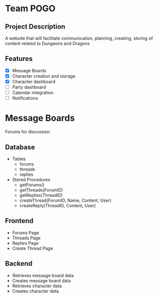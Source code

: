 # Team POGO

## Project Description
A website that will facilitate  communication, planning, creating, storing of content related to Dungeons and Dragons

## Features
- [x] Message Boards
- [x] Character creation and storage
- [x] Character dashboard
- [ ] Party dashboard
- [ ] Calendar integration
- [ ] Notifications

# Message Boards
Forums for discussion

## Database
* Tables
  * forums
  * threads
  * replies
* Stored Procedures
  * getForums()
  * getThreads(ForumID)
  * getReplies(ThreadID)
  * createThread(ForumID, Name, Content, User)
  * createReply(ThreadID, Content, User)

## Frontend
* Forums Page
* Threads Page 
* Replies Page
* Create Thread Page

## Backend
* Retrieves message board data
* Creates message board data
* Retrieves character data
* Creates character data

